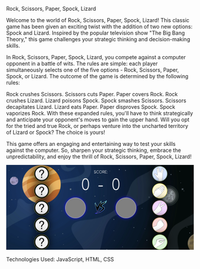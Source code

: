 Rock, Scissors, Paper, Spock, Lizard

Welcome to the world of Rock, Scissors, Paper, Spock, Lizard! This classic game has been given an exciting twist with the addition of two new options: Spock and Lizard. Inspired by the popular television show "The Big Bang Theory," this game challenges your strategic thinking and decision-making skills.

In Rock, Scissors, Paper, Spock, Lizard, you compete against a computer opponent in a battle of wits. The rules are simple: each player simultaneously selects one of the five options - Rock, Scissors, Paper, Spock, or Lizard. The outcome of the game is determined by the following rules:

Rock crushes Scissors.
Scissors cuts Paper.
Paper covers Rock.
Rock crushes Lizard.
Lizard poisons Spock.
Spock smashes Scissors.
Scissors decapitates Lizard.
Lizard eats Paper.
Paper disproves Spock.
Spock vaporizes Rock.
With these expanded rules, you'll have to think strategically and anticipate your opponent's moves to gain the upper hand. Will you opt for the tried and true Rock, or perhaps venture into the uncharted territory of Lizard or Spock? The choice is yours!

This game offers an engaging and entertaining way to test your skills against the computer. So, sharpen your strategic thinking, embrace the unpredictability, and enjoy the thrill of Rock, Scissors, Paper, Spock, Lizard!

![screen](readmefiles/Screenshot%202023-05-14%20at%2010.46.01%20PM.png)

Technologies Used: JavaScript, HTML, CSS